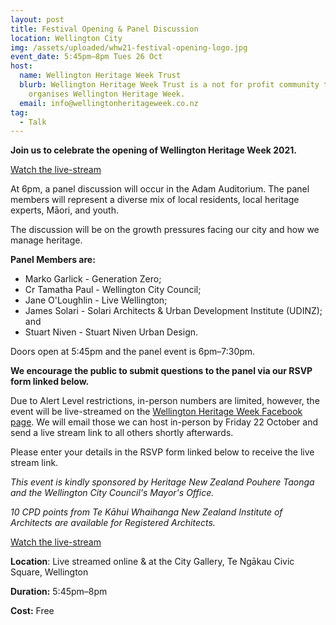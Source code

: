 ```yaml
---
layout: post
title: Festival Opening & Panel Discussion
location: Wellington City
img: /assets/uploaded/whw21-festival-opening-logo.jpg
event_date: 5:45pm–8pm Tues 26 Oct
host:
  name: Wellington Heritage Week Trust
  blurb: Wellington Heritage Week Trust is a not for profit community trust that
    organises Wellington Heritage Week.
  email: info@wellingtonheritageweek.co.nz
tag:
  - Talk
---
```

**Join us to celebrate the opening of Wellington Heritage Week 2021.** 

<a href="https://vimeo.com/637745596/96662a85f7" class="button">Watch the live-stream</a>

At 6pm, a panel discussion will occur in the Adam Auditorium. The panel members will represent a diverse mix of local residents, local heritage experts, Māori, and youth.

The discussion will be on the growth pressures facing our city and how we manage heritage. 

**Panel Members are:**

* Marko Garlick - Generation Zero; 
* Cr Tamatha Paul - Wellington City Council; 
* Jane O'Loughlin - Live Wellington; 
* James Solari - Solari Architects & Urban Development Institute (UDINZ); and 
* Stuart Niven - Stuart Niven Urban Design.

Doors open at 5:45pm and the panel event is 6pm–7:30pm. 

**We encourage the public to submit questions to the panel via our RSVP form linked below.** 

Due to Alert Level restrictions, in-person numbers are limited, however, the event will be live-streamed on the [Wellington Heritage Week Facebook page](https://www.facebook.com/WellingtonHeritageWeek). We will email those we can host in-person by Friday 22 October and send a live stream link to all others shortly afterwards. 

Please enter your details in the RSVP form linked below to receive the live stream link.

*This event is kindly sponsored by Heritage New Zealand Pouhere Taonga and the Wellington City Council's Mayor's Office.*

*10 CPD points from Te Kāhui Whaihanga New Zealand Institute of Architects are available for Registered Architects.*

<a href="https://vimeo.com/637745596/96662a85f7" class="button">Watch the live-stream</a>


**Location**: Live streamed online & at the City Gallery, Te Ngākau Civic Square, Wellington

**Duration:** 5:45pm–8pm

**Cost:** Free
